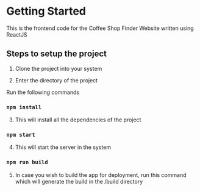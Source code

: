 # Getting Started

This is the frontend code for the Coffee Shop Finder Website written using ReactJS

## Steps to setup the project

1. Clone the project into your system

2. Enter the directory of the project

Run the following commands

### `npm install`

3. This will install all the dependencies of the project

### `npm start`

4. This will start the server in the system

### `npm run build`

5. In case you wish to build the app for deployment, run this command which will generate the build in the /build directory


